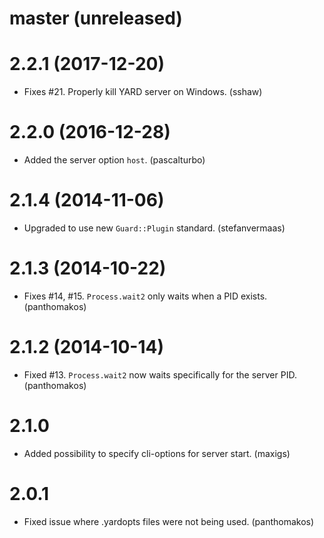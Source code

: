 # master (unreleased)

# 2.2.1 (2017-12-20)

* Fixes #21. Properly kill YARD server on Windows. (sshaw)

# 2.2.0 (2016-12-28)

* Added the server option `host`. (pascalturbo)

# 2.1.4 (2014-11-06)

* Upgraded to use new `Guard::Plugin` standard. (stefanvermaas)

# 2.1.3 (2014-10-22)

* Fixes #14, #15. `Process.wait2` only waits when a PID exists. (panthomakos)

# 2.1.2 (2014-10-14)

* Fixed #13. `Process.wait2` now waits specifically for the server PID. (panthomakos)

# 2.1.0

* Added possibility to specify cli-options for server start. (maxigs)

# 2.0.1

* Fixed issue where .yardopts files were not being used. (panthomakos)
